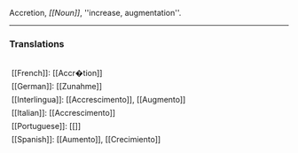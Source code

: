 Accretion, <i>[[Noun]]</i>, ''increase, augmentation''. 
<HR> <P> <H3>Translations</H3>
<BR> [[French]]: [[Accr�tion]]
<BR> [[German]]: [[Zunahme]]
<BR> [[Interlingua]]: [[Accrescimento]], [[Augmento]]
<BR> [[Italian]]: [[Accrescimento]]
<BR> [[Portuguese]]: [[]]
<BR> [[Spanish]]: [[Aumento]], [[Crecimiento]]
<BR>